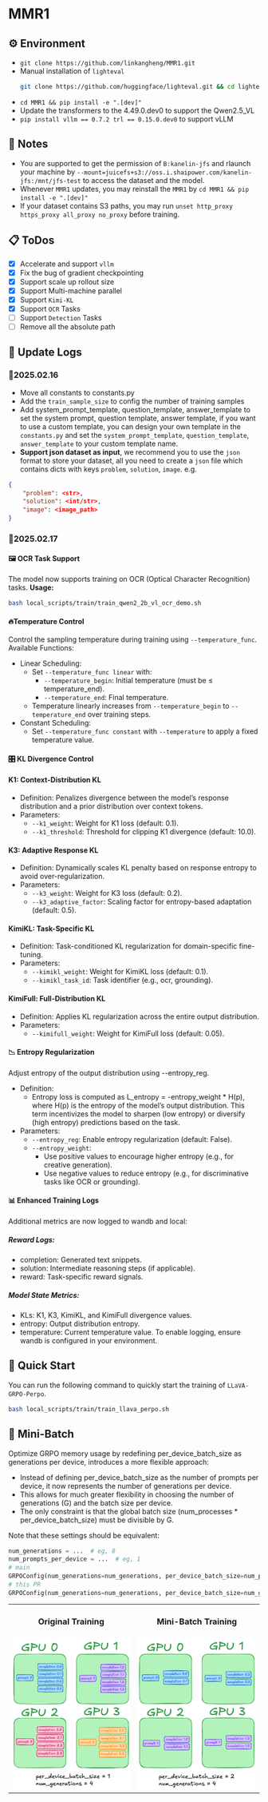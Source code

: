 # MMR1

## ⚙️ **Environment**

- `git clone https://github.com/linkangheng/MMR1.git`
- Manual installation of `lighteval`
  ```bash
  git clone https://github.com/huggingface/lighteval.git && cd lighteval && git checkout 4f381b352c0e467b5870a97d41cb66b487a2c503 && pip install ".[math]" && rm -rf lighteval
  ```
- `cd MMR1 && pip install -e ".[dev]"`
- Update the transformers to the 4.49.0.dev0 to support the Qwen2.5_VL
- `pip install vllm == 0.7.2 trl == 0.15.0.dev0` to support vLLM

## 🚨 **Notes**

- You are supported to get the permission of `B:kanelin-jfs` and rlaunch your machine by `--mount=juicefs+s3://oss.i.shaipower.com/kanelin-jfs:/mnt/jfs-test` to access the dataset and the model.
- Whenever `MMR1` updates, you may reinstall the `MMR1` by `cd MMR1 && pip install -e ".[dev]"`
- If your dataset contains S3 paths, you may run `unset http_proxy https_proxy all_proxy no_proxy` before training.

## 📋 **ToDos**

- [x] Accelerate and support `vllm`
- [x] Fix the bug of gradient checkpointing
- [x] Support scale up rollout size
- [x] Support Multi-machine parallel
- [x] Support `Kimi-KL`
- [x] Support `OCR` Tasks
- [ ] Support `Detection` Tasks
- [ ] Remove all the absolute path

## 📅 **Update Logs**
### 🤯2025.02.16
- Move all constants to constants.py
- Add the `train_sample_size` to config the number of training samples
- Add system_prompt_template, question_template, answer_template to set the system prompt, question template, answer template, if you want to use a custom template, you can design your own template in the `constants.py` and set the `system_prompt_template`, `question_template`, `answer_template` to your custom template name.
- **Support json dataset as input**, we recommend you to use the `json` format to store your dataset, all you need to create a `json` file which contains dicts with keys `problem`, `solution`, `image`. e.g.
```json
{
    "problem": <str>,
    "solution": <int/str>,
    "image": <image_path>
}
```

### 🤯2025.02.17
#### 🖼️ OCR Task Support
The model now supports training on OCR (Optical Character Recognition) tasks.
**Usage:**
```bash
bash local_scripts/train/train_qwen2_2b_vl_ocr_demo.sh
```
#### 🔥Temperature Control
Control the sampling temperature during training using `--temperature_func`.
Available Functions:
- Linear Scheduling:
  - Set `--temperature_func linear` with:
    - `--temperature_begin`: Initial temperature (must be ≤ temperature_end).
    - `--temperature_end`: Final temperature.
  - Temperature linearly increases from `--temperature_begin` to `--temperature_end` over training steps.
- Constant Scheduling:
  - Set `--temperature_func constant` with `--temperature` to apply a fixed temperature value.

#### 🎛️ KL Divergence Control

#### K1: Context-Distribution KL
- Definition: Penalizes divergence between the model’s response distribution and a prior distribution over context tokens.
- Parameters:
  - `--k1_weight`: Weight for K1 loss (default: 0.1).
  - `--k1_threshold`: Threshold for clipping K1 divergence (default: 10.0).

#### K3: Adaptive Response KL
- Definition: Dynamically scales KL penalty based on response entropy to avoid over-regularization.
- Parameters:
  - `--k3_weight`: Weight for K3 loss (default: 0.2).
  - `--k3_adaptive_factor`: Scaling factor for entropy-based adaptation (default: 0.5).

#### KimiKL: Task-Specific KL
- Definition: Task-conditioned KL regularization for domain-specific fine-tuning.
- Parameters:
  - `--kimikl_weight`: Weight for KimiKL loss (default: 0.1).
  - `--kimikl_task_id`: Task identifier (e.g., ocr, grounding).

#### KimiFull: Full-Distribution KL
- Definition: Applies KL regularization across the entire output distribution.
- Parameters:
  - `--kimifull_weight`: Weight for KimiFull loss (default: 0.05).


#### 📉 Entropy Regularization
Adjust entropy of the output distribution using --entropy_reg.
- Definition:
  - Entropy loss is computed as L_entropy = -entropy_weight * H(p), where H(p) is the entropy of the model’s output distribution. This term incentivizes the model to sharpen (low entropy) or diversify (high entropy) predictions based on the task.
- Parameters:
  - `--entropy_reg`: Enable entropy regularization (default: False).
  - `--entropy_weight`:
    - Use positive values to encourage higher entropy (e.g., for creative generation).
    - Use negative values to reduce entropy (e.g., for discriminative tasks like OCR or grounding).

#### 📊 Enhanced Training Logs
Additional metrics are now logged to wandb and local:

##### Reward Logs:
- completion: Generated text snippets.
- solution: Intermediate reasoning steps (if applicable).
- reward: Task-specific reward signals.

##### Model State Metrics:
- KLs: K1, K3, KimiKL, and KimiFull divergence values.
- entropy: Output distribution entropy.
- temperature: Current temperature value.
To enable logging, ensure wandb is configured in your environment.

## 🚀 **Quick Start**

You can run the following command to quickly start the training of `LLaVA-GRPO-Perpo`.

```bash
bash local_scripts/train/train_llava_perpo.sh
```

## 🥩 **Mini-Batch**
Optimize GRPO memory usage by redefining per_device_batch_size as generations per device, introduces a more flexible approach:

- Instead of defining per_device_batch_size as the number of prompts per device, it now represents the number of generations per device.
- This allows for much greater flexibility in choosing the number of generations (G) and the batch size per device.
- The only constraint is that the global batch size (num_processes * per_device_batch_size) must be divisible by G.

Note that these settings should be equivalent:

```python
num_generations = ...  # eg, 8
num_prompts_per_device = ...  # eg, 1
# main
GRPOConfig(num_generations=num_generations, per_device_batch_size=num_prompts_per_device, ...)
# this PR
GRPOConfig(num_generations=num_generations, per_device_batch_size=num_generations*num_prompts_per_device, ...)
```

<table align="center" cellpadding="0" cellspacing="0">
  <tr>
    <td align="center"><h3>Original Training</h3></td>
    <td align="center"><h3>Mini-Batch Training</h3></td>
  </tr>
  <tr>
    <td><img src="./assets/original_training.png"></td>
    <td><img src="./assets/mini_batch_training.png"></td>
  </tr>
</table>

